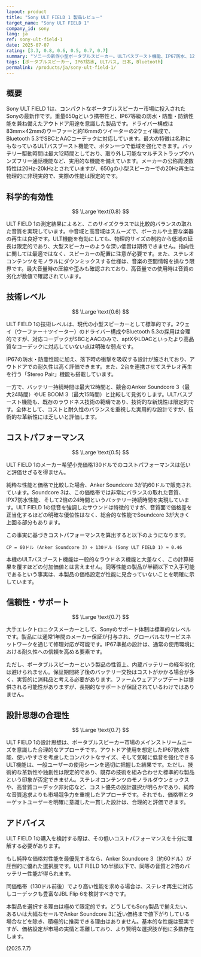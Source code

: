 ```yaml
---
layout: product
title: "Sony ULT FIELD 1 製品レビュー"
target_name: "Sony ULT FIELD 1"
company_id: sony
lang: ja
ref: sony-ult-field-1
date: 2025-07-07
rating: [3.3, 0.8, 0.6, 0.5, 0.7, 0.7]
summary: "ソニーの新作小型ポータブルスピーカー。ULTバスブースト機能、IP67防水、12時間バッテリーなど堅実な基本性能を備えています。しかし、同等の基本性能を持つAnker Soundcore 3が半額以下で存在するため、コストパフォーマンスは著しく低い評価となります。音質や機能面でもJBL Flip 6などの競合に対して明確な優位性はなく、価格に見合う価値があるとは言えません。"
tags: [ポータブルスピーカー, IP67防水, ULTバス, 日本, Bluetooth]
permalink: /products/ja/sony-ult-field-1/
---
```


## 概要

Sony ULT FIELD 1は、コンパクトなポータブルスピーカー市場に投入されたSonyの最新作です。重量650gという携帯性と、IP67等級の防水・防塵・防錆性能を兼ね備えたアウトドア用途を意識した製品です。ドライバー構成は83mm×42mmのウーファーと約16mmのツイーターの2ウェイ構成で、Bluetooth 5.3でSBCとAACコーデックに対応しています。最大の特徴は名称にもなっているULTバスブースト機能で、ボタン一つで低域を強化できます。バッテリー駆動時間は最大12時間としており、取り外し可能なマルチストラップやハンズフリー通話機能など、実用的な機能を備えています。メーカーの公称周波数特性は20Hz-20kHzとされていますが、650gの小型スピーカーでの20Hz再生は物理的に非現実的で、実際の性能は限定的です。

## 科学的有効性

$$ \Large \text{0.8} $$

ULT FIELD 1の測定結果によると、このサイズクラスでは比較的バランスの取れた音質を実現しています。中音域と高音域はスムーズで、ボーカルや主要な楽器の再生は良好です。ULT機能を有効にしても、物理的サイズの制約から低域の延長は限定的であり、大型スピーカーのような深い低音は期待できません。指向性に関しては最適ではなく、スピーカーの配置に注意が必要です。また、ステレオコンテンツをモノラルにダウンミックスする仕様は、音楽の空間情報を損なう限界です。最大音量時の圧縮や歪みも確認されており、高音量での使用時は音質の劣化が数値で確認されています。

## 技術レベル

$$ \Large \text{0.6} $$

ULT FIELD 1の技術レベルは、現代の小型スピーカーとして標準的です。2ウェイ（ウーファー＋ツイーター）のドライバー構成やBluetooth 5.3の採用は合理的ですが、対応コーデックがSBCとAACのみで、aptXやLDACといったより高品質なコーデックに対応していない点は明確な弱点です。

IP67の防水・防塵性能に加え、落下時の衝撃を吸収する設計が施されており、アウトドアでの耐久性は高く評価できます。また、2台を連携させてステレオ再生を行う「Stereo Pair」機能も搭載しています。

一方で、バッテリー持続時間は最大12時間と、競合のAnker Soundcore 3（最大24時間）やUE BOOM 3（最大15時間）と比較して見劣りします。ULTバスブースト機能も、既存のラウドネス技術の範疇であり、技術的な新規性は限定的です。全体として、コストと耐久性のバランスを重視した実用的な設計ですが、技術的な革新性には乏しいと評価します。

## コストパフォーマンス

$$ \Large \text{0.5} $$

ULT FIELD 1のメーカー希望小売価格130ドルでのコストパフォーマンスは低いと評価せざるを得ません。

純粋な性能と価格で比較した場合、Anker Soundcore 3が約60ドルで販売されています。Soundcore 3は、この価格帯では非常にバランスの取れた音質、IPX7防水性能、そして2倍の24時間というバッテリー持続時間を実現しています。ULT FIELD 1の低音を強調したサウンドは特徴的ですが、音質面で価格差を正当化するほどの明確な優位性はなく、総合的な性能でSoundcore 3が大きく上回る部分もあります。

この事実に基づきコストパフォーマンスを算出すると以下のようになります。

`CP = 60ドル (Anker Soundcore 3) ÷ 130ドル (Sony ULT FIELD 1) ≈ 0.46`

本機のULTバスブースト機能は一般的なラウドネス機能と大差なく、この計算結果を覆すほどの付加価値とは言えません。同等性能の製品が半額以下で入手可能であるという事実は、本製品の価格設定が性能に見合っていないことを明確に示しています。

## 信頼性・サポート

$$ \Large \text{0.7} $$

大手エレクトロニクスメーカーとして、Sonyのサポート体制は標準的なレベルです。製品には通常1年間のメーカー保証が付与され、グローバルなサービスネットワークを通じて修理対応が可能です。IP67準拠の設計は、通常の使用環境における耐久性への信頼を高める要素です。

ただし、ポータブルスピーカーという製品の性質上、内蔵バッテリーの経年劣化は避けられません。保証期間終了後のバッテリー交換はコストがかかる場合が多く、実質的に消耗品と考える必要があります。ファームウェアアップデートは提供される可能性がありますが、長期的なサポートが保証されているわけではありません。

## 設計思想の合理性

$$ \Large \text{0.7} $$

ULT FIELD 1の設計思想は、ポータブルスピーカー市場のメインストリームニーズを意識した合理的なアプローチです。アウトドア使用を想定したIP67防水性能、使いやすさを考慮したコンパクトなサイズ、そして気軽に低音を強化できるULT機能は、一般ユーザーの使用シーンを適切に把握した結果です。ただし、技術的な革新性や独創性は限定的であり、既存の技術を組み合わせた標準的な製品という印象が否定できません。ステレオコンテンツのモノラルダウンミックスや、高音質コーデック非対応など、コスト優先の設計選択が明らかであり、純粋な音質追求よりも市場競争力を重視したアプローチです。それでも、価格帯とターゲットユーザーを明確に意識した一貫した設計は、合理的と評価できます。

## アドバイス

ULT FIELD 1の購入を検討する際は、その低いコストパフォーマンスを十分に理解する必要があります。

もし純粋な価格対性能を最優先するなら、Anker Soundcore 3（約60ドル）が圧倒的に優れた選択肢です。ULT FIELD 1の半額以下で、同等の音質と2倍のバッテリー性能が得られます。

同価格帯（130ドル前後）でより高い性能を求める場合は、ステレオ再生に対応しコーデックも豊富なJBL Flip 6を検討すべきです。

本製品を選択する理由は極めて限定的です。どうしてもSony製品で揃えたい、あるいは大幅なセールでAnker Soundcore 3に近い価格まで値下がりしている場合などを除き、積極的に推奨できる理由はありません。基本的な性能は堅実ですが、価格設定が市場の実情と乖離しており、より賢明な選択肢が他に多数存在します。

(2025.7.7)
